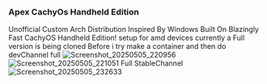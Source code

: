 ### Apex CachyOs Handheld Edition
Unofficial Custom Arch Distribution Inspired By Windows Built On Blazingly Fast CachyOS Handheld Edition!
setup for amd devices currently a Full version is being cloned Before i try make a container and then do devChannel full 
![Screenshot_20250505_220956](https://github.com/user-attachments/assets/80860c9e-ce60-4156-91f2-58d16f35f22c)
![Screenshot_20250505_221051](https://github.com/user-attachments/assets/042a7b8d-50d2-4f32-87b6-7ed9648282d3)
Full StableChannel
![Screenshot_20250505_232633](https://github.com/user-attachments/assets/0d40937c-b7a3-49fd-84b3-c010f2c8e600)
